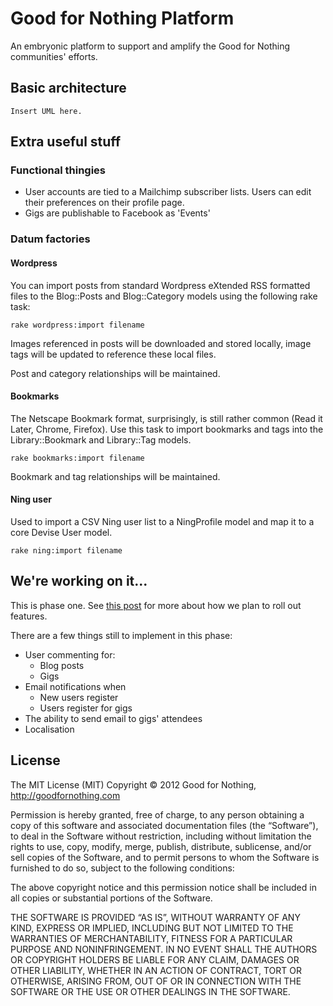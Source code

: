Good for Nothing Platform
================

An embryonic platform to support and amplify the Good for Nothing communities' efforts.

## Basic architecture

	Insert UML here.

## Extra useful stuff

### Functional thingies

 - User accounts are tied to a Mailchimp subscriber lists. Users can edit their preferences on their profile page.
 - Gigs are publishable to Facebook as 'Events'

### Datum factories

#### Wordpress

You can import posts from standard Wordpress eXtended RSS formatted files to the Blog::Posts and Blog::Category models using the following rake task:

    rake wordpress:import filename

Images referenced in posts will be downloaded and stored locally, image tags will be updated to reference these local files.

Post and category relationships will be maintained.  

#### Bookmarks 

The Netscape Bookmark format, surprisingly, is still rather common (Read it Later, Chrome, Firefox). Use this task to import bookmarks and tags into the Library::Bookmark and Library::Tag models.

    rake bookmarks:import filename

Bookmark and tag relationships will be maintained.

#### Ning user

Used to import a CSV Ning user list to a NingProfile model and map it to a core Devise User model.

    rake ning:import filename

## We're working on it...

This is phase one. See [this post](http://www.goodfornothing.com) for more about how we plan to roll out features.

There are a few things still to implement in this phase:

 - User commenting for:
   - Blog posts
   - Gigs
 - Email notifications when
   - New users register
   - Users register for gigs
 - The ability to send email to gigs' attendees
 - Localisation

## License

The MIT License (MIT)
Copyright © 2012 Good for Nothing, http://goodfornothing.com

Permission is hereby granted, free of charge, to any person obtaining a copy of this software and associated documentation files (the “Software”), to deal in the Software without restriction, including without limitation the rights to use, copy, modify, merge, publish, distribute, sublicense, and/or sell copies of the Software, and to permit persons to whom the Software is furnished to do so, subject to the following conditions:

The above copyright notice and this permission notice shall be included in all copies or substantial portions of the Software.

THE SOFTWARE IS PROVIDED “AS IS”, WITHOUT WARRANTY OF ANY KIND, EXPRESS OR IMPLIED, INCLUDING BUT NOT LIMITED TO THE WARRANTIES OF MERCHANTABILITY, FITNESS FOR A PARTICULAR PURPOSE AND NONINFRINGEMENT. IN NO EVENT SHALL THE AUTHORS OR COPYRIGHT HOLDERS BE LIABLE FOR ANY CLAIM, DAMAGES OR OTHER LIABILITY, WHETHER IN AN ACTION OF CONTRACT, TORT OR OTHERWISE, ARISING FROM, OUT OF OR IN CONNECTION WITH THE SOFTWARE OR THE USE OR OTHER DEALINGS IN THE SOFTWARE.